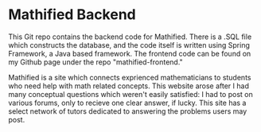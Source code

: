 # Mathified Backend

This Git repo contains the backend code for Mathified. There is a .SQL file which constructs the database, and the code itself is written using Spring Framework, a Java based framework. The frontend code can be found on my Github page under the repo "mathified-frontend."

Mathified is a site which connects exprienced mathematicians to students who need help with math related concepts. This website arose after I had many conceptual questions which weren't easily satisfied: I had to post on various forums, only to recieve one clear answer, if lucky. This site has a select network of tutors dedicated to answering the problems users may post.
